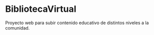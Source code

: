 # BibliotecaVirtual
Proyecto web para subir contenido educativo de distintos niveles a la comunidad. 
